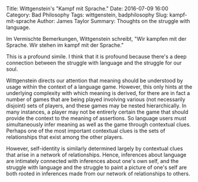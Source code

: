 Title: Wittgenstein's "Kampf mit Sprache."
Date: 2016-07-09 16:00
Category: Bad Philosophy
Tags: wittgenstein, badphilosophy
Slug: kampf-mit-sprache
Author: James Taylor
Summary: Thoughts on the struggle with language.

Im Vermischte Bemerkungen, Wittgenstein schreibt,
"Wir kampfen mit der Sprache.
Wir stehen im kampf mit der Sprache."

This is a profound simile. I think that 
it is profound because there's a deep
connection between the struggle with 
language and the struggle for our soul.

Wittgenstein directs our attention that
meaning should be understood by usage within
the context of a language game. However, this
only hints at the underlying complexity with
which meaning is derived, for there are in fact
a number of games that are being played involving various
(not necessarily disjoint) sets of players, and 
these games may be nested hierarchically. In 
many instances, a player may not be entirerly
certain the game that should provide the context
to the meaning of assertions. So language users
must simultaneously infer meaning as well as the
game through contextual clues. Perhaps one of the
most important contextual clues is the sets of 
relationships that exist among the other players.

However, self-identity is similarly determined
largely by contextual clues that arise in 
a network of relationships. Hence, inferences
about language are intimately connected with
inferences about one's own self, and the struggle
with language and the struggle to paint a picture
of one's self are both rooted in inferences made
from our network of relationships to others. 
